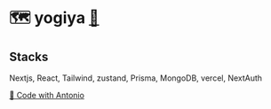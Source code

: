 # 🗺️ yogiya [🔗](https://yogiya.vercel.app/)

## Stacks

Nextjs, React, Tailwind, zustand, Prisma, MongoDB, vercel, NextAuth

[🙏 Code with Antonio](https://www.youtube.com/watch?v=c_-b*isI4vg)
